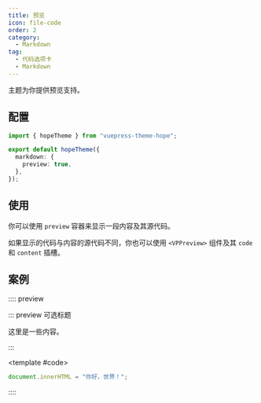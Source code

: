 ```yaml
---
title: 预览
icon: file-code
order: 2
category:
  - Markdown
tag:
  - 代码选项卡
  - Markdown
---
```


主题为你提供预览支持。

<!-- more -->

## 配置

```ts twoslash {5} title=".vuepress/theme.ts"
import { hopeTheme } from "vuepress-theme-hope";

export default hopeTheme({
  markdown: {
    preview: true,
  },
});
```

## 使用

你可以使用 `preview` 容器来显示一段内容及其源代码。

如果显示的代码与内容的源代码不同，你也可以使用 `<VPPreview>` 组件及其 `code` 和 `content` 插槽。

## 案例

:::: preview

::: preview 可选标题

这里是一些内容。

:::

<VPPreview>

<template #code>

```js
document.innerHTML = "你好，世界！";
```

</template>
<template #content>

你好，世界！

</template>

</VPPreview>

::::
